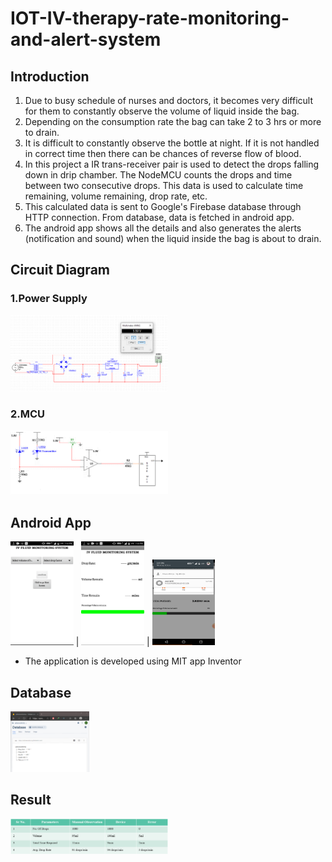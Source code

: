 # IOT-IV-therapy-rate-monitoring-and-alert-system
## Introduction
1.  Due to busy schedule of nurses and doctors, it becomes very difficult for them to constantly observe the volume of liquid inside the bag.
2.  Depending on the consumption rate the bag can take 2 to 3 hrs or more to drain.
3.  It is difficult to constantly observe the bottle at night. If it is not handled in correct time then there can be chances of reverse flow of blood.
4.  In this project a IR trans-receiver pair is used to detect the drops falling down in drip chamber. The NodeMCU counts the drops and time between two consecutive drops. This data is used to calculate time remaining, volume remaining, drop rate, etc. 
5.  This calculated data is sent to Google's Firebase database through HTTP connection. From database, data is fetched in android app.
6.  The android app shows all the details and also generates the alerts (notification and sound) when the liquid inside the bag is about to drain.

## Circuit Diagram

### 1.Power Supply
<img src="images/IOT_circuit_1.png" width="50%"><img>

### 2.MCU
<img src="images/IOT_circuit_2.png" width="50%"><img>

## Android App 
<img src="images/app_img_1.png" width="20%"><img> | <img src="images/app_img_2.png" width="20%"><img> | <img src="images/alert_img.png" width="20%" height="100%"><img>

* The application is developed using MIT app Inventor

## Database
<img src="images/database_img.png" width="25%"><img>

## Result
<img src="images/result_img.png" width="50%"><img>
